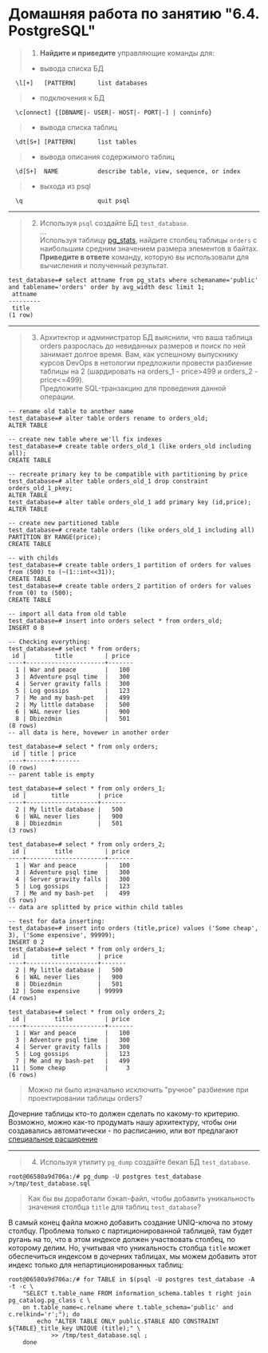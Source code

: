 # Домашняя работа по занятию "6.4. PostgreSQL"

> 1. **Найдите и приведите** управляющие команды для:
> - вывода списка БД

```  \l[+]   [PATTERN]      list databases```

> - подключения к БД

```  \c[onnect] {[DBNAME|- USER|- HOST|- PORT|-] | conninfo}```

> - вывода списка таблиц

```  \dt[S+] [PATTERN]      list tables```

> - вывода описания содержимого таблиц

```  \d[S+]  NAME           describe table, view, sequence, or index```

> - выхода из psql

```  \q                     quit psql```

---
> 2. Используя `psql` создайте БД `test_database`.  
> ...  
> Используя таблицу [pg_stats](https://postgrespro.ru/docs/postgresql/12/view-pg-stats), найдите столбец таблицы `orders` 
с наибольшим средним значением размера элементов в байтах.  
> **Приведите в ответе** команду, которую вы использовали для вычисления и полученный результат.

```
test_database=# select attname from pg_stats where schemaname='public' and tablename='orders' order by avg_width desc limit 1;
 attname 
---------
 title
(1 row)
```

---
> 3. Архитектор и администратор БД выяснили, что ваша таблица orders разрослась до невиданных размеров и
поиск по ней занимает долгое время. Вам, как успешному выпускнику курсов DevOps в нетологии предложили
провести разбиение таблицы на 2 (шардировать на orders_1 - price>499 и orders_2 - price<=499).  
> Предложите SQL-транзакцию для проведения данной операции.

```
-- rename old table to another name
test_database=# alter table orders rename to orders_old;
ALTER TABLE

-- create new table where we'll fix indexes
test_database=# create table orders_old_1 (like orders_old including all);
CREATE TABLE

-- recreate primary key to be compatible with partitioning by price
test_database=# alter table orders_old_1 drop constraint orders_old_1_pkey;
ALTER TABLE
test_database=# alter table orders_old_1 add primary key (id,price);
ALTER TABLE

-- create new partitioned table
test_database=# create table orders (like orders_old_1 including all) PARTITION BY RANGE(price);
CREATE TABLE

-- with childs
test_database=# create table orders_1 partition of orders for values from (500) to (~(1::int<<31));
CREATE TABLE
test_database=# create table orders_2 partition of orders for values from (0) to (500);
CREATE TABLE

-- import all data from old table
test_database=# insert into orders select * from orders_old;
INSERT 0 8

-- Checking everything:
test_database=# select * from orders;
 id |        title         | price 
----+----------------------+-------
  1 | War and peace        |   100
  3 | Adventure psql time  |   300
  4 | Server gravity falls |   300
  5 | Log gossips          |   123
  7 | Me and my bash-pet   |   499
  2 | My little database   |   500
  6 | WAL never lies       |   900
  8 | Dbiezdmin            |   501
(8 rows)
-- all data is here, hovewer in another order

test_database=# select * from only orders;
 id | title | price 
----+-------+-------
(0 rows)
-- parent table is empty

test_database=# select * from only orders_1;
 id |       title        | price 
----+--------------------+-------
  2 | My little database |   500
  6 | WAL never lies     |   900
  8 | Dbiezdmin          |   501
(3 rows)

test_database=# select * from only orders_2;
 id |        title         | price 
----+----------------------+-------
  1 | War and peace        |   100
  3 | Adventure psql time  |   300
  4 | Server gravity falls |   300
  5 | Log gossips          |   123
  7 | Me and my bash-pet   |   499
(5 rows)
-- data are splitted by price within child tables

-- test for data inserting:
test_database=# insert into orders (title,price) values ('Some cheap', 3), ('Some expensive', 99999);
INSERT 0 2
test_database=# select * from only orders_1;
 id |       title        | price 
----+--------------------+-------
  2 | My little database |   500
  6 | WAL never lies     |   900
  8 | Dbiezdmin          |   501
 12 | Some expensive     | 99999
(4 rows)

test_database=# select * from only orders_2;
 id |        title         | price 
----+----------------------+-------
  1 | War and peace        |   100
  3 | Adventure psql time  |   300
  4 | Server gravity falls |   300
  5 | Log gossips          |   123
  7 | Me and my bash-pet   |   499
 11 | Some cheap           |     3
(6 rows)
```

> Можно ли было изначально исключить "ручное" разбиение при проектировании таблицы orders?

Дочерние таблицы кто-то должен сделать по какому-то критерию. Возможно, можно как-то продумать нашу архитектуру, чтобы они создавались автоматически - по расписанию, или вот предлагают [специальное расширение](https://github.com/pgpartman/pg_partman)

--- 

> 4. Используя утилиту `pg_dump` создайте бекап БД `test_database`.

```root@06580a9d706a:/# pg_dump -U postgres test_database >/tmp/test_database.sql```

> Как бы вы доработали бэкап-файл, чтобы добавить уникальность значения столбца `title` для таблиц `test_database`?

В самый конец файла можно добавить создание UNIQ-ключа по этому столбцу. 
Проблема только с партиционированной таблицей, там будет ругань на то, что в этом индексе должен 
участвовать столбец, по которому делим. Но, учитывая что уникальность столбца `title` может обеспечиться индексом в 
дочерних таблицах, мы можем добавить этот индекс только для непартиционированных таблиц:

```
root@06580a9d706a:/# for TABLE in $(psql -U postgres test_database -A -t -c \
    "SELECT t.table_name FROM information_schema.tables t right join pg_catalog.pg_class c \
    on t.table_name=c.relname where t.table_schema='public' and c.relkind='r';"); do 
        echo "ALTER TABLE ONLY public.$TABLE ADD CONSTRAINT ${TABLE}_title_key UNIQUE (title);" \
            >> /tmp/test_database.sql ; 
    done
```
